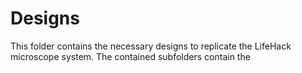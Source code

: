 # Designs

This folder contains the necessary designs to replicate the LifeHack microscope system. The contained subfolders contain the 
